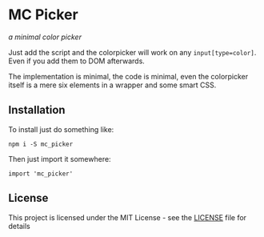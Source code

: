 # MC Picker

*a minimal color picker*

Just add the script and the colorpicker will work on any `input[type=color]`. Even if you add them to DOM afterwards.

The implementation is minimal, the code is minimal, even the colorpicker itself is a mere six elements in a wrapper and some smart CSS.


## Installation

To install just do something like:

`npm i -S mc_picker`

Then just import it somewhere:

`import 'mc_picker'`


## License

This project is licensed under the MIT License - see the [LICENSE](https://raw.githubusercontent.com/Sjeiti/clr/master/LICENSE) file for details
